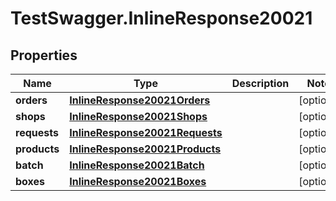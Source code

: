 # TestSwagger.InlineResponse20021

## Properties

Name | Type | Description | Notes
------------ | ------------- | ------------- | -------------
**orders** | [**InlineResponse20021Orders**](InlineResponse20021Orders.md) |  | [optional] 
**shops** | [**InlineResponse20021Shops**](InlineResponse20021Shops.md) |  | [optional] 
**requests** | [**InlineResponse20021Requests**](InlineResponse20021Requests.md) |  | [optional] 
**products** | [**InlineResponse20021Products**](InlineResponse20021Products.md) |  | [optional] 
**batch** | [**InlineResponse20021Batch**](InlineResponse20021Batch.md) |  | [optional] 
**boxes** | [**InlineResponse20021Boxes**](InlineResponse20021Boxes.md) |  | [optional] 



